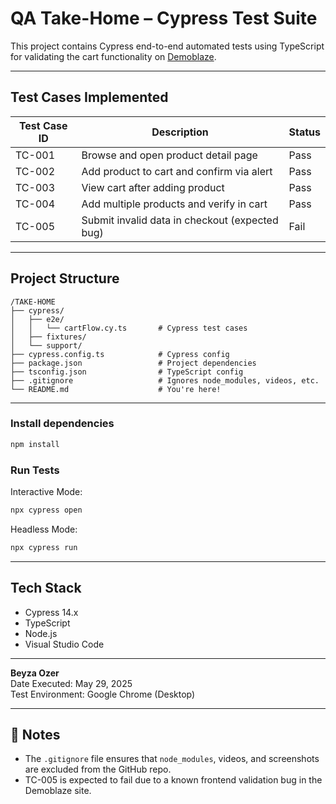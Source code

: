 # QA Take-Home – Cypress Test Suite

This project contains Cypress end-to-end automated tests using TypeScript for validating the cart functionality on [Demoblaze](https://www.demoblaze.com).

---

## Test Cases Implemented

| Test Case ID | Description                                     | Status |
|--------------|-------------------------------------------------|--------|
| TC-001       | Browse and open product detail page             | Pass |
| TC-002       | Add product to cart and confirm via alert       | Pass |
| TC-003       | View cart after adding product                  | Pass |
| TC-004       | Add multiple products and verify in cart        | Pass |
| TC-005       | Submit invalid data in checkout (expected bug)  | Fail |

---

## Project Structure

```
/TAKE-HOME
├── cypress/
│   ├── e2e/
│   │   └── cartFlow.cy.ts       # Cypress test cases
│   ├── fixtures/
│   └── support/
├── cypress.config.ts            # Cypress config
├── package.json                 # Project dependencies
├── tsconfig.json                # TypeScript config
├── .gitignore                   # Ignores node_modules, videos, etc.
└── README.md                    # You're here!
```

---

### Install dependencies

```bash
npm install
```

### Run Tests

Interactive Mode:

```bash
npx cypress open
```

Headless Mode:

```bash
npx cypress run
```

---

## Tech Stack

- Cypress 14.x
- TypeScript
- Node.js
- Visual Studio Code

---

**Beyza Ozer**  
Date Executed: May 29, 2025  
Test Environment: Google Chrome (Desktop)

---

## 📝 Notes

- The `.gitignore` file ensures that `node_modules`, videos, and screenshots are excluded from the GitHub repo.
- TC-005 is expected to fail due to a known frontend validation bug in the Demoblaze site.